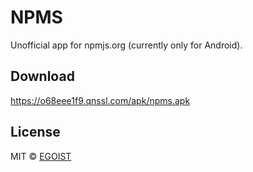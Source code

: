 # NPMS

Unofficial app for npmjs.org (currently only for Android).

## Download

https://o68eee1f9.qnssl.com/apk/npms.apk

## License

MIT &copy; [EGOIST](https://github.com/egoist)
